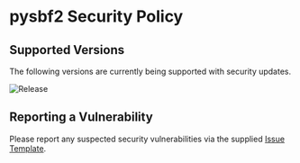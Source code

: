 # pysbf2 Security Policy

## Supported Versions

The following versions are currently being supported with security updates.

![Release](https://img.shields.io/github/v/release/semuconsulting/pysbf2)

## Reporting a Vulnerability

Please report any suspected security vulnerabilities via the supplied
[Issue Template](https://github.com/semuconsulting/pysbf2/blob/master/.github/ISSUE_TEMPLATE/bug_report.md).
